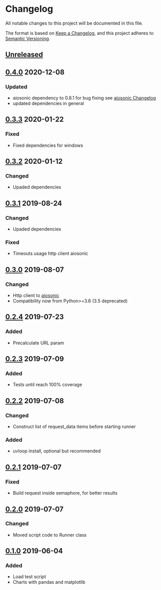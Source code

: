 # Changelog
All notable changes to this project will be documented in this file.

The format is based on [Keep a Changelog](https://keepachangelog.com/en/1.0.0/),
and this project adheres to [Semantic Versioning](https://semver.org/spec/v2.0.0.html).

## [Unreleased]

## [0.4.0] 2020-12-08
### Updated
- aiosonic dependency to 0.8.1 for bug fixing see [aiosonic Changelog](https://github.com/sonic182/aiosonic/blob/master/CHANGELOG.md#081-2020-12-08)
- updated dependencies in general

## [0.3.3] 2020-01-22
### Fixed
- Fixed dependencies for windows

## [0.3.2] 2020-01-12
### Changed
- Upaded dependencies

## [0.3.1] 2019-08-24
### Changed
- Upaded dependencies

### Fixed
- Timeouts usage http client aiosonic

## [0.3.0] 2019-08-07
### Changed
- Http client to [aiosonic](https://github.com/sonic182/aiosonic)
- Compatibility now from Python>=3.6 (3.5 deprecated)

## [0.2.4] 2019-07-23
### Added
- Precalculate URL param

## [0.2.3] 2019-07-09
### Added
- Tests until reach 100% coverage

## [0.2.2] 2019-07-08
### Changed
- Construct list of request_data items before starting runner

### Added
- uvloop install, optional but recommended

## [0.2.1] 2019-07-07
### Fixed
- Build request inside semaphore, for better results

## [0.2.0] 2019-07-07
### Changed
- Moved script code to Runner class

## [0.1.0] 2019-06-04
### Added
- Load test script
- Charts with pandas and matplotlib

[Unreleased]: https://github.com/sonic182/aioload/compare/0.4.0..HEAD
[0.4.0]: https://github.com/sonic182/aioload/compare/0.3.3..0.4.0
[0.3.3]: https://github.com/sonic182/aioload/compare/0.3.2..0.3.3
[0.3.2]: https://github.com/sonic182/aioload/compare/0.3.1..0.3.2
[0.3.1]: https://github.com/sonic182/aioload/compare/0.3.0..0.3.1
[0.3.0]: https://github.com/sonic182/aioload/compare/0.2.4..0.3.0
[0.2.4]: https://github.com/sonic182/aioload/compare/0.2.3..0.2.4
[0.2.3]: https://github.com/sonic182/aioload/compare/0.2.2..0.2.3
[0.2.2]: https://github.com/sonic182/aioload/compare/0.2.1..0.2.2
[0.2.1]: https://github.com/sonic182/aioload/compare/0.2.0..0.2.1
[0.2.0]: https://github.com/sonic182/aioload/compare/0.1.0..0.2.0
[0.1.0]: https://github.com/sonic182/aioload/compare/c35fb0435f96f0ab6e4ff3d35a14c4a0f62dc577..0.1.0
